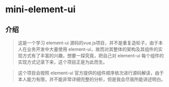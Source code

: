 # mini-element-ui

## 介绍

> 这是一个学习 element-ui 源码的vue.js项目，并不是重复造轮子，由于本人在业务开发中大量使用 element-ui，故而对其整体的架构及其组件的实现方式有了丰富的兴趣，想要一探究竟，把自己对 element-ui 每个组件的实现方式记录下来，这个项目正是为此而生。

> 这个项目会按照 element-ui 官方提供的组件顺序依次进行源码解读，由于本人能力有限，并不能非常详细完整的分析，但是我会尽我所能讲述明白。
